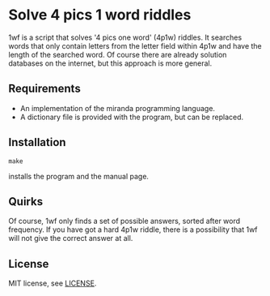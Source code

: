 Solve 4 pics 1 word riddles
===========================

1wf is a script that solves '4 pics one word' (4p1w) riddles. It searches
words that only contain letters from the letter field within 4p1w and have
the length of the searched word. Of course there are already solution
databases on the internet, but this approach is more general.

Requirements
------------

* An implementation of the miranda programming language.
* A dictionary file is provided with the program, but can be replaced.

Installation
------------

	make

installs the program and the manual page.

Quirks
------

Of course, 1wf only finds a set of possible answers, sorted after word
frequency. If you have got a hard 4p1w riddle, there is a possibility
that 1wf will not give the correct answer at all.

License
------------------

MIT license, see [LICENSE](./LICENSE).
